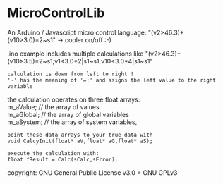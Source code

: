 # MicroControlLib
An Arduino / Javascript micro control language: "(v2>46.3)+(v10>3.0)=2~s1" -> cooler on/off :-)

.ino example includes multiple calculations like "(v2>46.3)+(v10>3.5)=2~s1;v1<3.0*2|s1~s1;v10<3.0*4|s1~s1"

    calculation is down from left to right !  
    '~' has the meaning of '=:' and asigns the left value to the right variable

   the calculation operates on three float arrays:  
    m_aValue;     // the array of values  
    m_aGlobal;    // the array of global variables  
    m_aSystem;    // the array of system variables,  

    point these data arrays to your true data with  
    void CalcyInit(float* aV,float* aG,float* aS);

    execute the calculation with:  
    float fResult = Calc(sCalc,sError);

  
copyright: GNU General Public License v3.0 = GNU GPLv3

